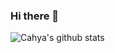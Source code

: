 ### Hi there 👋

![Cahya's github stats](https://github-readme-stats.vercel.app/api?username=cahya-wirawab&show_icons=true&hide_border=true&hide=contribs&theme=dark)

<!--
**cahya-wirawan/cahya-wirawan** is a ✨ _special_ ✨ repository because its `README.md` (this file) appears on your GitHub profile.

Here are some ideas to get you started:

- 🔭 I’m currently working on ...
- 🌱 I’m currently learning ...
- 👯 I’m looking to collaborate on ...
- 🤔 I’m looking for help with ...
- 💬 Ask me about ...
- 📫 How to reach me: ...
- 😄 Pronouns: ...
- ⚡ Fun fact: ...
-->
